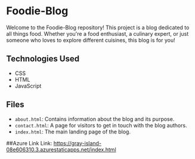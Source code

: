 # Foodie-Blog

Welcome to the Foodie-Blog repository! This project is a blog dedicated to all things food. Whether you're a food enthusiast, a culinary expert, or just someone who loves to explore different cuisines, this blog is for you!

## Technologies Used

- CSS
- HTML
- JavaScript

## Files

- `about.html`: Contains information about the blog and its purpose.
- `contact.html`: A page for visitors to get in touch with the blog authors.
- `index.html`: The main landing page of the blog.

##Azure Link
Link: https://gray-island-08e606310.3.azurestaticapps.net/index.html
